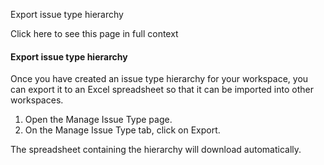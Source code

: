 Export issue type hierarchy

Click here to see this page in full context

####  Export issue type hierarchy

Once you have created an issue type hierarchy for your workspace, you can
export it to an Excel spreadsheet so that it can be imported into other
workspaces.

  1. Open the Manage Issue Type page. 
  2. On the Manage Issue Type tab, click on Export. 

The spreadsheet containing the hierarchy will download automatically.


